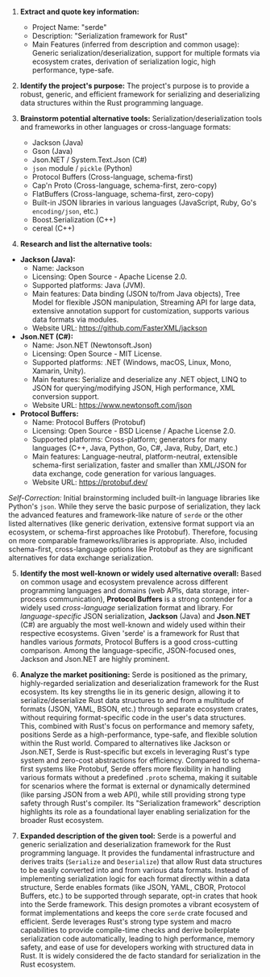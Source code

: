 1.  **Extract and quote key information:**
    *   Project Name: "serde"
    *   Description: "Serialization framework for Rust"
    *   Main Features (inferred from description and common usage): Generic serialization/deserialization, support for multiple formats via ecosystem crates, derivation of serialization logic, high performance, type-safe.

2.  **Identify the project's purpose:**
    The project's purpose is to provide a robust, generic, and efficient framework for serializing and deserializing data structures within the Rust programming language.

3.  **Brainstorm potential alternative tools:**
    Serialization/deserialization tools and frameworks in other languages or cross-language formats:
    *   Jackson (Java)
    *   Gson (Java)
    *   Json.NET / System.Text.Json (C#)
    *   `json` module / `pickle` (Python)
    *   Protocol Buffers (Cross-language, schema-first)
    *   Cap'n Proto (Cross-language, schema-first, zero-copy)
    *   FlatBuffers (Cross-language, schema-first, zero-copy)
    *   Built-in JSON libraries in various languages (JavaScript, Ruby, Go's `encoding/json`, etc.)
    *   Boost.Serialization (C++)
    *   cereal (C++)

4.  **Research and list the alternative tools:**

*   **Jackson (Java):**
    *   Name: Jackson
    *   Licensing: Open Source - Apache License 2.0.
    *   Supported platforms: Java (JVM).
    *   Main features: Data binding (JSON to/from Java objects), Tree Model for flexible JSON manipulation, Streaming API for large data, extensive annotation support for customization, supports various data formats via modules.
    *   Website URL: https://github.com/FasterXML/jackson
*   **Json.NET (C#):**
    *   Name: Json.NET (Newtonsoft.Json)
    *   Licensing: Open Source - MIT License.
    *   Supported platforms: .NET (Windows, macOS, Linux, Mono, Xamarin, Unity).
    *   Main features: Serialize and deserialize any .NET object, LINQ to JSON for querying/modifying JSON, High performance, XML conversion support.
    *   Website URL: https://www.newtonsoft.com/json
*   **Protocol Buffers:**
    *   Name: Protocol Buffers (Protobuf)
    *   Licensing: Open Source - BSD License / Apache License 2.0.
    *   Supported platforms: Cross-platform; generators for many languages (C++, Java, Python, Go, C#, Java, Ruby, Dart, etc.)
    *   Main features: Language-neutral, platform-neutral, extensible schema-first serialization, faster and smaller than XML/JSON for data exchange, code generation for various languages.
    *   Website URL: https://protobuf.dev/

*Self-Correction:* Initial brainstorming included built-in language libraries like Python's `json`. While they serve the basic purpose of serialization, they lack the advanced features and framework-like nature of `serde` or the other listed alternatives (like generic derivation, extensive format support via an ecosystem, or schema-first approaches like Protobuf). Therefore, focusing on more comparable frameworks/libraries is appropriate. Also, included schema-first, cross-language options like Protobuf as they are significant alternatives for data exchange serialization.

5.  **Identify the most well-known or widely used alternative overall:**
    Based on common usage and ecosystem prevalence across different programming languages and domains (web APIs, data storage, inter-process communication), **Protocol Buffers** is a strong contender for a widely used *cross-language* serialization format and library. For *language-specific* JSON serialization, **Jackson** (Java) and **Json.NET** (C#) are arguably the most well-known and widely used within their respective ecosystems. Given 'serde' is a framework for Rust that handles various *formats*, Protocol Buffers is a good cross-cutting comparison. Among the language-specific, JSON-focused ones, Jackson and Json.NET are highly prominent.

6.  **Analyze the market positioning:**
    Serde is positioned as the primary, highly-regarded serialization and deserialization framework for the Rust ecosystem. Its key strengths lie in its generic design, allowing it to serialize/deserialize Rust data structures to and from a multitude of formats (JSON, YAML, BSON, etc.) through separate ecosystem crates, without requiring format-specific code in the user's data structures. This, combined with Rust's focus on performance and memory safety, positions Serde as a high-performance, type-safe, and flexible solution within the Rust world. Compared to alternatives like Jackson or Json.NET, Serde is Rust-specific but excels in leveraging Rust's type system and zero-cost abstractions for efficiency. Compared to schema-first systems like Protobuf, Serde offers more flexibility in handling various formats without a predefined `.proto` schema, making it suitable for scenarios where the format is external or dynamically determined (like parsing JSON from a web API), while still providing strong type safety through Rust's compiler. Its "Serialization framework" description highlights its role as a foundational layer enabling serialization for the broader Rust ecosystem.

7.  **Expanded description of the given tool:**
    Serde is a powerful and generic serialization and deserialization framework for the Rust programming language. It provides the fundamental infrastructure and derives traits (`Serialize` and `Deserialize`) that allow Rust data structures to be easily converted into and from various data formats. Instead of implementing serialization logic for each format directly within a data structure, Serde enables formats (like JSON, YAML, CBOR, Protocol Buffers, etc.) to be supported through separate, opt-in crates that hook into the Serde framework. This design promotes a vibrant ecosystem of format implementations and keeps the core `serde` crate focused and efficient. Serde leverages Rust's strong type system and macro capabilities to provide compile-time checks and derive boilerplate serialization code automatically, leading to high performance, memory safety, and ease of use for developers working with structured data in Rust. It is widely considered the de facto standard for serialization in the Rust ecosystem.